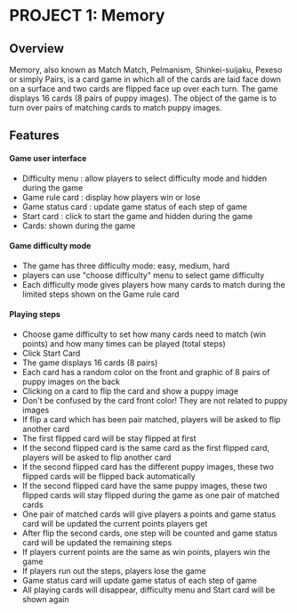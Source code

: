 # PROJECT 1: Memory

## Overview

Memory, also known as Match Match, Pelmanism, Shinkei-suijaku, Pexeso or simply Pairs, is a card game in which all of the cards are laid face down on a surface and two cards are flipped face up over each turn. The game displays 16 cards (8 pairs of puppy images). The object of the game is to turn over pairs of matching cards to match puppy images.

## Features

#### Game user interface

- Difficulty menu :  allow players to select difficulty mode and hidden during the game
- Game rule card : display how players win or lose
- Game status card : update game status of each step of game
- Start card : click to start the game and hidden during the game
- Cards: shown during the game

#### Game difficulty mode

- The game has three difficulty mode: easy, medium, hard
- players can use "choose difficulty" menu to select game difficulty
- Each difficulty mode gives players how many cards to match during the limited steps shown on the Game rule card

#### Playing steps

- Choose game difficulty to set how many cards need to match (win points) and how many times can be played (total steps)
- Click Start Card
- The game displays 16 cards (8 pairs)
- Each card has a random color on the front and graphic of 8 pairs of puppy images on the back
- Clicking on a card to flip the card and show a puppy image
- Don't be confused by the card front color! They are not related to puppy images
- If flip a card which has been pair matched, players will be asked to flip another card
- The first flipped card will be stay flipped at first
- If the second flipped card is the same card as the first flipped card, players will be asked to flip another card
- If the second flipped card has the different puppy images, these two flipped cards will be flipped back automatically
- If  the second flipped card have the same puppy images, these two flipped cards will stay flipped during the game as one pair of matched cards
- One pair of matched cards will give players a  points and game status card will be updated the current points players get
- After flip the second cards, one step will be counted and game status card will be updated the remaining steps
- If players current points are the same as win points, players win the game
- If players run out the steps, players lose the game
- Game status card will update game status of each step of game 
- All playing cards will disappear, difficulty menu and Start card will be shown again

